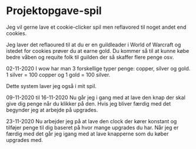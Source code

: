 # Projektopgave-spil

Jeg vil gerne lave et cookie-clicker spil men reflavored til noget andet end cookies.

Jeg laver det reflaoured til at du er en guildleader i World of Warcraft og istedet for cookies prøver du at earne gold. Du kommer så til at kunne købe bedre våben og requite folk til guilden der så skaffer flere penge osv.


02-11-2020
I wow har man 3 forskellige typer penge: copper, silver og gold.
1 silver = 100 copper og 1 gold = 100 silver.

Dette system laver jeg også i mit spil.


09-11-2020 til 16-11-2020
Nu går jeg i gang med at lave den knap der skal give dig penge når du klikker på den. 
Hvis jeg bliver færdig med det begynder jeg at arbejde på upgrades.


23-11-2020
Nu arbejder jeg på at lave den clock der kører konstant og tilføjer penge til dig baseret på hvor mange upgrades du har.
Når jeg er færdig med det går jeg igang med at lave knapperne som du køber upgrades med.
